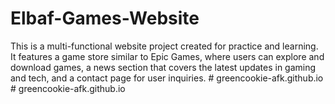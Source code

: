 # Elbaf-Games-Website
This is a multi-functional website project created for practice and learning. It features a game store similar to Epic Games, where users can explore and download games, a news section that covers the latest updates in gaming and tech, and a contact page for user inquiries.
#   g r e e n c o o k i e - a f k . g i t h u b . i o  
 #   g r e e n c o o k i e - a f k . g i t h u b . i o  
 
